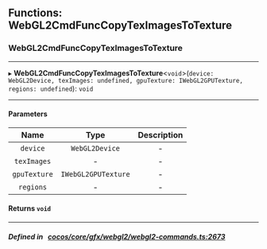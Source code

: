 ## Functions: WebGL2CmdFuncCopyTexImagesToTexture

### WebGL2CmdFuncCopyTexImagesToTexture


___
▸ **WebGL2CmdFuncCopyTexImagesToTexture**<`void`\>(`device: WebGL2Device, texImages: undefined, gpuTexture: IWebGL2GPUTexture, regions: undefined`): `void`
___


#### Parameters

| Name | Type | Description |
| :------: | :------: | :------: |
| `device` | `WebGL2Device` | - |
| `texImages` | - | - |
| `gpuTexture` | `IWebGL2GPUTexture` | - |
| `regions` | - | - |

#### Returns `void` 
___


##### Defined in &nbsp;   [cocos/core/gfx/webgl2/webgl2-commands.ts:2673](https://github.com/cocos-creator/engine/blob/c7bf6b8a9/cocos/core/gfx/webgl2/webgl2-commands.ts#L2673)&nbsp;
